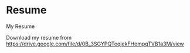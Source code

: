 # Resume

My Resume

Download my resume from https://drive.google.com/file/d/0B_3SGYPQToqjekFHempqTVB1a3M/view 
